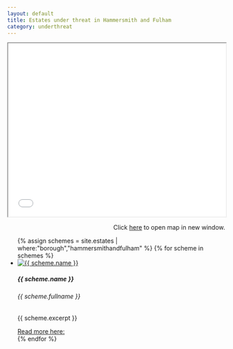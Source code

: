 ```yaml
---
layout: default
title: Estates under threat in Hammersmith and Fulham 
category: underthreat
---
```

<div class="col">
<iframe src="{{ site.baseurl }}/underthreat/hammersmithandfulhammap.html" width="100%" height="400px"></iframe>
<p align="right">Click <a href="{{ site.baseurl }}/underthreat/hammersmithandfulhammap.html">here</a> to open map in new window.</p>
</div>


<div class="col">
              <ul class="row list-unstyled justify-content-center">
{% assign schemes = site.estates | where:"borough","hammersmithandfulham" %}
  {% for scheme in schemes %}
                <li class="col-5" data-aos="fade-up">
                  <div class="card card-sm">
                    <a href="{{ scheme.url }}">
                      <img class="card-img-top" src="{{ scheme.images.first.image_path }}" alt="{{ scheme.name }}">
                    </a>
		    <div class="card-body">
                      <h5 class="card-title">{{ scheme.name }}</h5>
		      <h6 class="card-subtitle mb-2 text-muted">{{ scheme.fullname }}</h6>
		      <p class="card-text">{{ scheme.excerpt }}</p>
                      <a target="_blank" href="{{ scheme.url }}" data-toggle="tooltip" data-placement="top" title="Open in new tab">Read more here: <i class="icon-popup"></i></a>
                  </div>
                  </div>
                </li>
{% endfor %}
              </ul>
</div>
